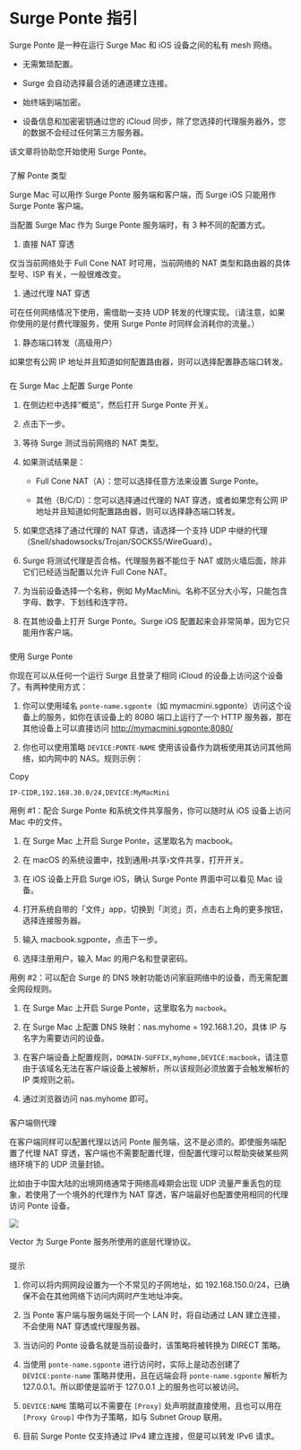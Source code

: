 Surge Ponte 指引
==============

Surge Ponte 是一种在运行 Surge Mac 和 iOS 设备之间的私有 mesh 网络。

*   无需繁琐配置。
    
*   Surge 会自动选择最合适的通道建立连接。
    
*   始终端到端加密。
    
*   设备信息和加密密钥通过您的 iCloud 同步，除了您选择的代理服务器外，您的数据不会经过任何第三方服务器。
    

该文章将协助您开始使用 Surge Ponte。

### 

[](#liao-jie-ponte-lei-xing)

了解 Ponte 类型

Surge Mac 可以用作 Surge Ponte 服务端和客户端，而 Surge iOS 只能用作 Surge Ponte 客户端。

当配置 Surge Mac 作为 Surge Ponte 服务端时，有 3 种不同的配置方式。

1.  直接 NAT 穿透
    

仅当当前网络处于 Full Cone NAT 时可用，当前网络的 NAT 类型和路由器的具体型号、ISP 有关，一般很难改变。

1.  通过代理 NAT 穿透
    

可在任何网络情况下使用，需借助一支持 UDP 转发的代理实现。（请注意，如果你使用的是付费代理服务，使用 Surge Ponte 时同样会消耗你的流量。）

1.  静态端口转发（高级用户）
    

如果您有公网 IP 地址并且知道如何配置路由器，则可以选择配置静态端口转发。

### 

[](#zai-surge-mac-shang-pei-zhi-surge-ponte)

在 Surge Mac 上配置 Surge Ponte

1.  在侧边栏中选择“概览”，然后打开 Surge Ponte 开关。
    
2.  点击下一步。
    
3.  等待 Surge 测试当前网络的 NAT 类型。
    
4.  如果测试结果是：
    
    *   Full Cone NAT（A）：您可以选择任意方法来设置 Surge Ponte。
        
    *   其他（B/C/D）：您可以选择通过代理的 NAT 穿透，或者如果您有公网 IP 地址并且知道如何配置路由器，则可以选择静态端口转发。
        
    
5.  如果您选择了通过代理的 NAT 穿透，请选择一个支持 UDP 中继的代理（Snell/shadowsocks/Trojan/SOCKS5/WireGuard）。
    
6.  Surge 将测试代理是否合格。代理服务器不能位于 NAT 或防火墙后面，除非它们已经适当配置以允许 Full Cone NAT。
    
7.  为当前设备选择一个名称，例如 MyMacMini。名称不区分大小写，只能包含字母、数字、下划线和连字符。
    
8.  在其他设备上打开 Surge Ponte。Surge iOS 配置起来会非常简单，因为它只能用作客户端。
    

### 

[](#shi-yong-surge-ponte)

使用 Surge Ponte

你现在可以从任何一个运行 Surge 且登录了相同 iCloud 的设备上访问这个设备了。有两种使用方式：

1.  你可以使用域名 `ponte-name.sgponte`（如 mymacmini.sgponte）访问这个设备上的服务，如你在该设备上的 8080 端口上运行了一个 HTTP 服务器，那在其他设备上可以直接访问 http://mymacmini.sgponte:8080/
    
2.  你也可以使用策略 `DEVICE:PONTE-NAME` 使用该设备作为跳板使用其访问其他网络，如内网中的 NAS。规则示例：
    

Copy

```
IP-CIDR,192.168.30.0/24,DEVICE:MyMacMini
```

用例 #1：配合 Surge Ponte 和系统文件共享服务，你可以随时从 iOS 设备上访问 Mac 中的文件。[](#yong-li-1-pei-he-surge-ponte-he-xi-tong-wen-jian-gong-xiang-fu-wu-ni-ke-yi-sui-shi-cong-ios-she-bei)

1.  在 Surge Mac 上开启 Surge Ponte，这里取名为 macbook。
    
2.  在 macOS 的系统设置中，找到通用›共享›文件共享，打开开关。
    
3.  在 iOS 设备上开启 Surge iOS，确认 Surge Ponte 界面中可以看见 Mac 设备。
    
4.  打开系统自带的「文件」app，切换到「浏览」页，点击右上角的更多按钮，选择连接服务器。
    
5.  输入 macbook.sgponte，点击下一步。
    
6.  选择注册用户，输入 Mac 的用户名和登录密码。
    

用例 #2：可以配合 Surge 的 DNS 映射功能访问家庭网络中的设备，而无需配置全网段规则。[](#yong-li-2-ke-yi-pei-he-surge-de-dns-ying-she-gong-neng-fang-wen-jia-ting-wang-luo-zhong-de-she-bei-e)

1.  在 Surge Mac 上开启 Surge Ponte，这里取名为 `macbook`。
    
2.  在 Surge Mac 上配置 DNS 映射：nas.myhome = 192.168.1.20，具体 IP 与名字为需要访问的设备。
    
3.  在客户端设备上配置规则，`DOMAIN-SUFFIX,myhome,DEVICE:macbook`，请注意由于该域名无法在客户端设备上被解析，所以该规则必须放置于会触发解析的 IP 类规则之前。
    
4.  通过浏览器访问 nas.myhome 即可。
    

### 

[](#ke-hu-duan-ce-dai-li)

客户端侧代理

在客户端同样可以配置代理以访问 Ponte 服务端，这不是必须的。即使服务端配置了代理 NAT 穿透，客户端也不需要配置代理，但配置代理可以帮助突破某些网络环境下的 UDP 流量封锁。

比如由于中国大陆的出境网络通常于网络高峰期会出现 UDP 流量严重丢包的现象，若使用了一个境外的代理作为 NAT 穿透，客户端最好也配置使用相同的代理访问 Ponte 设备。

![](https://kb.nssurge.com/~gitbook/image?url=https%3A%2F%2F3176820532-files.gitbook.io%2F%7E%2Ffiles%2Fv0%2Fb%2Fgitbook-x-prod.appspot.com%2Fo%2Fspaces%252FnRjbzkErvUl5IX5jdskH%252Fuploads%252Fgit-blob-b602c8debd4fe5f5d4c37a15876c60d111ce0000%252Fponte-nat.png%3Falt%3Dmedia&width=768&dpr=4&quality=100&sign=c01858a&sv=2)

Vector 为 Surge Ponte 服务所使用的底层代理协议。

### 

[](#ti-shi)

提示

1.  你可以将内网网段设置为一个不常见的子网地址，如 192.168.150.0/24，已确保不会在其他网络下访问内网时产生地址冲突。
    
2.  当 Ponte 客户端与服务端处于同一个 LAN 时，将自动通过 LAN 建立连接，不会使用 NAT 穿透或代理服务器。
    
3.  当访问的 Ponte 设备名就是当前设备时，该策略将被转换为 DIRECT 策略。
    
4.  当使用 `ponte-name.sgponte` 进行访问时，实际上是动态创建了 `DEVICE:ponte-name` 策略并使用，且在远端会将 `ponte-name.sgponte` 解析为 127.0.0.1。所以即使是监听于 127.0.0.1 上的服务也可以被访问。
    
5.  `DEVICE:NAME` 策略可以不需要在 `[Proxy]` 处声明就直接使用，且也可以用在 `[Proxy Group]` 中作为子策略，如与 Subnet Group 联用。
    
6.  目前 Surge Ponte 仅支持通过 IPv4 建立连接，但是可以转发 IPv6 请求。